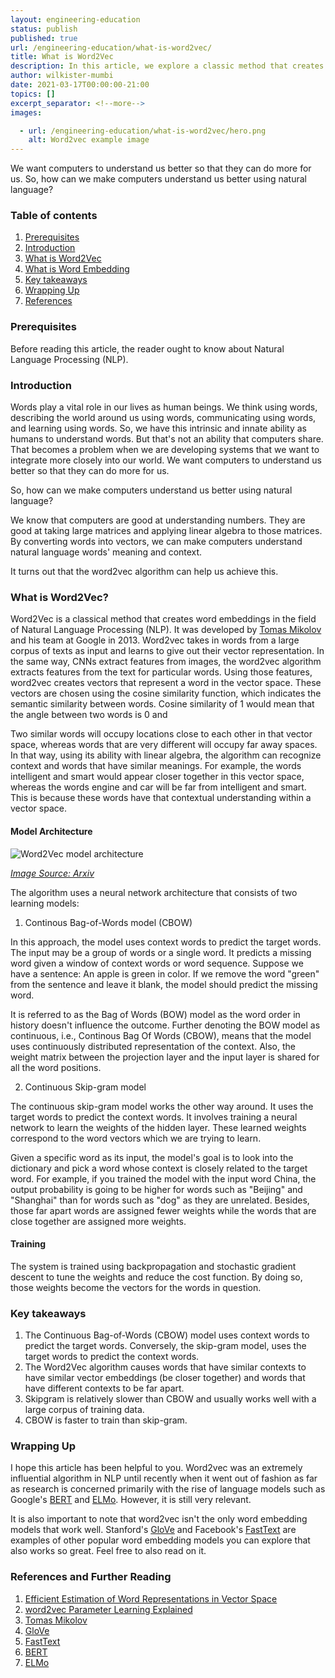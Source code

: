 ```yaml
---
layout: engineering-education
status: publish
published: true
url: /engineering-education/what-is-word2vec/
title: What is Word2Vec
description: In this article, we explore a classic method that creates word embeddings in NLP. It assists computers to better understand human beings through natural language.
author: wilkister-mumbi
date: 2021-03-17T00:00:00-21:00
topics: []
excerpt_separator: <!--more-->
images:

  - url: /engineering-education/what-is-word2vec/hero.png
    alt: Word2vec example image
---
```

We want computers to understand us better so that they can do more for us. So, how can we make computers understand us better using natural language?
<!--more-->

### Table of contents

1. [Prerequisites](#prerequisites)
2. [Introduction](#introduction)
3. [What is Word2Vec](#what-is-word2vec)
4. [What is Word Embedding](#what-is-word-embedding)
5. [Key takeaways](#key-takeaways)
6. [Wrapping Up](#wrapping-up)
7. [References](#references)

### Prerequisites

Before reading this article, the reader ought to know about Natural Language Processing (NLP).

### Introduction

Words play a vital role in our lives as human beings. We think using words, describing the world around us using words, communicating using words, and learning using words. So, we have this intrinsic and innate ability as humans to understand words. But that's not an ability that computers share. That becomes a problem when we are developing systems that we want to integrate more closely into our world. We want computers to understand us better so that they can do more for us.

So, how can we make computers understand us better using natural language?

We know that computers are good at understanding numbers. They are good at taking large matrices and applying linear algebra to those matrices. By converting words into vectors, we can make computers understand natural language words' meaning and context. 

It turns out that the word2vec algorithm can help us achieve this. 

### What is Word2Vec? 

Word2Vec is a classical method that creates word embeddings in the field of Natural Language Processing (NLP). It was developed by [Tomas Mikolov](https://en.wikipedia.org/wiki/Tomas_Mikolov) and his team at Google in 2013. Word2vec takes in words from a large corpus of texts as input and learns to give out their vector representation. In the same way, CNNs extract features from images, the word2vec algorithm extracts features from the text for particular words. Using those features, word2vec creates vectors that represent a word in the vector space. These vectors are chosen using the cosine similarity function, which indicates the semantic similarity between words. Cosine similarity of 1 would mean that the angle between two words is 0 and 

Two similar words will occupy locations close to each other in that vector space, whereas words that are very different will occupy far away spaces. In that way, using its ability with linear algebra, the algorithm can recognize context and words that have similar meanings. For example, the words intelligent and smart would appear closer together in this vector space, whereas the words engine and car will be far from intelligent and smart. This is because these words have that contextual understanding within a vector space.

#### Model Architecture

![Word2Vec model architecture](/engineering-education/what-is-word2vec/cbow-skipgram.PNG)

*[Image Source: Arxiv](https://arxiv.org/pdf/1301.3781.pdf)*

The algorithm uses a neural network architecture that consists of two learning models:

1. Continous Bag-of-Words model (CBOW)

In this approach, the model uses context words to predict the target words. The input may be a group of words or a single word. It predicts a missing word given a window of context words or word sequence.
Suppose we have a sentence:
An apple is green in color. If we remove the word "green" from the sentence and leave it blank, the model should predict the missing word.

It is referred to as the Bag of Words (BOW) model as the word order in history doesn't influence the outcome. Further denoting the BOW model as continuous, i.e., Continous Bag Of Words (CBOW), means that the model uses continuously distributed representation of the context.
Also, the weight matrix between the projection layer and the input layer is shared for all the word positions.

2. Continuous Skip-gram model

The continuous skip-gram model works the other way around. It uses the target words to predict the context words. It involves training a neural network to learn the weights of the hidden layer. These learned weights correspond to the word vectors which we are trying to learn.

Given a specific word as its input, the model's goal is to look into the dictionary and pick a word whose context is closely related to the target word. For example, if you trained the model with the input word China, the output probability is going to be higher for words such as "Beijing" and "Shanghai" than for words such as "dog" as they are unrelated.
Besides, those far apart words are assigned fewer weights while the words that are close together are assigned more weights.

#### Training

The system is trained using backpropagation and stochastic gradient descent to tune the weights and reduce the cost function. By doing so, those weights become the vectors for the words in question.

### Key takeaways

1. The Continuous Bag-of-Words (CBOW) model uses context words to predict the target words. Conversely, the skip-gram model, uses the target words to predict the context words.
2. The Word2Vec algorithm causes words that have similar contexts to have similar vector embeddings (be closer together) and words that have different contexts to be far apart.
3. Skipgram is relatively slower than CBOW and usually works well with a large corpus of training data.
4. CBOW is faster to train than skip-gram. 

### Wrapping Up

I hope this article has been helpful to you. Word2vec was an extremely influential algorithm in NLP until recently when it went out of fashion as far as research is concerned primarily with the rise of language models such as Google's [BERT](https://en.wikipedia.org/wiki/BERT_(language_model)) and [ELMo](https://allennlp.org/elmo). However, it is still very relevant.

It is also important to note that word2vec isn't the only word embedding models that work well. Stanford's [GloVe](https://en.wikipedia.org/wiki/GloVe_(machine_learning)) and Facebook's [FastText](https://fasttext.cc/) are examples of other popular word embedding models you can explore that also works so great. Feel free to also read on it.

### References and Further Reading

1. [Efficient Estimation of Word Representations in Vector Space](https://arxiv.org/pdf/1301.3781.pdf)
2. [word2vec Parameter Learning Explained](https://arxiv.org/pdf/1411.2738.pdf)
3. [Tomas Mikolov](https://en.wikipedia.org/wiki/Tomas_Mikolov)
4. [GloVe](https://en.wikipedia.org/wiki/GloVe_(machine_learning))
5. [FastText](https://fasttext.cc/)
6. [BERT](https://en.wikipedia.org/wiki/BERT_(language_model))
7. [ELMo](https://allennlp.org/elmo)
